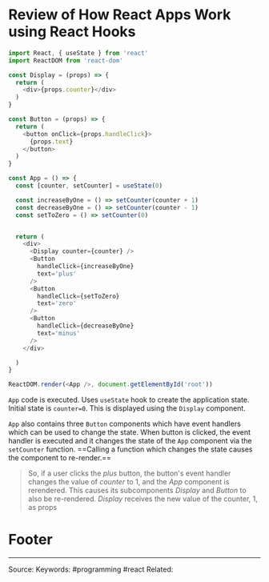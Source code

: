 # Review of How React Apps Work using React Hooks
```js
import React, { useState } from 'react'
import ReactDOM from 'react-dom'

const Display = (props) => {
  return (
    <div>{props.counter}</div>
  )
}

const Button = (props) => {
  return (
    <button onClick={props.handleClick}>
      {props.text}
    </button>
  )
}

const App = () => {
  const [counter, setCounter] = useState(0)

  const increaseByOne = () => setCounter(counter + 1)
  const decreaseByOne = () => setCounter(counter - 1)
  const setToZero = () => setCounter(0)


  return (
    <div>
      <Display counter={counter} />
      <Button
        handleClick={increaseByOne}
        text='plus'
      />
      <Button
        handleClick={setToZero}
        text='zero'
      />
      <Button
        handleClick={decreaseByOne}
        text='minus'
      />
    </div>

  )
}

ReactDOM.render(<App />, document.getElementById('root'))
```
`App` code is executed. Uses `useState` hook to create the application state. Initial state is `counter=0`. This is displayed using the `Display` component. 

`App` also contains three `Button` components which have event handlers which can be used to change the state. When button is clicked, the event handler is executed and it changes the state of the `App` component via the `setCounter` function. ==Calling a function which changes the state causes the component to re-render.==

> So, if a user clicks the _plus_ button, the button's event handler changes the value of _counter_ to 1, and the _App_ component is rerendered. This causes its subcomponents _Display_ and _Button_ to also be re-rendered. _Display_ receives the new value of the counter, 1, as props

# Footer
---
Source:
Keywords: #programming #react 
Related: